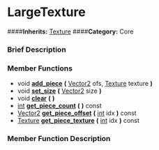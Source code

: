 #  LargeTexture  
####**Inherits:** [Texture](class_texture)
####**Category:** Core

###  Brief Description  


###  Member Functions 
  * void  **[add&#95;piece](#add_piece)**  **(** [Vector2](class_vector2) ofs, [Texture](class_texture) texture  **)**
  * void  **[set&#95;size](#set_size)**  **(** [Vector2](class_vector2) size  **)**
  * void  **[clear](#clear)**  **(** **)**
  * [int](class_int)  **[get&#95;piece&#95;count](#get_piece_count)**  **(** **)** const
  * [Vector2](class_vector2)  **[get&#95;piece&#95;offset](#get_piece_offset)**  **(** [int](class_int) idx  **)** const
  * [Texture](class_texture)  **[get&#95;piece&#95;texture](#get_piece_texture)**  **(** [int](class_int) idx  **)** const

###  Member Function Description  
